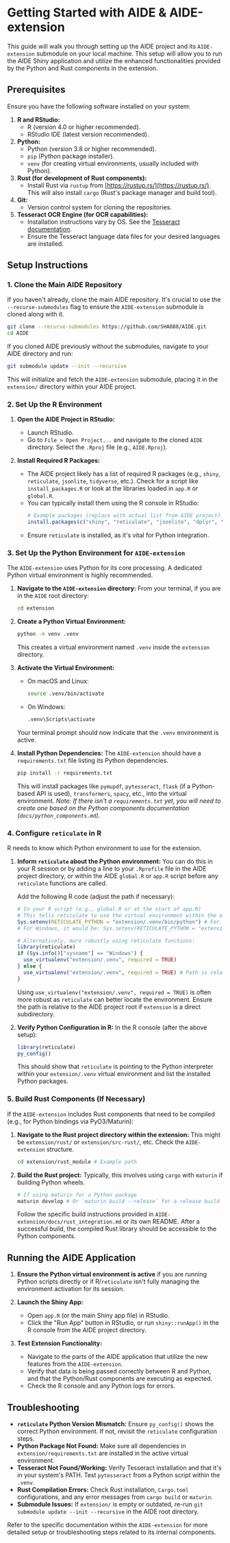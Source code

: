 # Getting Started with AIDE & AIDE-extension

This guide will walk you through setting up the AIDE project and its `AIDE-extension` submodule on your local machine. This setup will allow you to run the AIDE Shiny application and utilize the enhanced functionalities provided by the Python and Rust components in the extension.

## Prerequisites

Ensure you have the following software installed on your system:

1.  **R and RStudio:**
    -   R (version 4.0 or higher recommended).
    -   RStudio IDE (latest version recommended).
2.  **Python:**
    -   Python (version 3.8 or higher recommended).
    -   `pip` (Python package installer).
    -   `venv` (for creating virtual environments, usually included with Python).
3.  **Rust (for development of Rust components):**
    -   Install Rust via `rustup` from [https://rustup.rs/](https://rustup.rs/). This will also install `cargo` (Rust's package manager and build tool).
4.  **Git:**
    -   Version control system for cloning the repositories.
5.  **Tesseract OCR Engine (for OCR capabilities):**
    -   Installation instructions vary by OS. See the [Tesseract documentation](https://tesseract-ocr.github.io/tessdoc/Installation.html).
    -   Ensure the Tesseract language data files for your desired languages are installed.

## Setup Instructions

### 1. Clone the Main AIDE Repository

If you haven't already, clone the main AIDE repository. It's crucial to use the `--recurse-submodules` flag to ensure the `AIDE-extension` submodule is cloned along with it.

```bash
git clone --recurse-submodules https://github.com/SHA888/AIDE.git
cd AIDE
```

If you cloned AIDE previously without the submodules, navigate to your AIDE directory and run:

```bash
git submodule update --init --recursive
```

This will initialize and fetch the `AIDE-extension` submodule, placing it in the `extension/` directory within your AIDE project.

### 2. Set Up the R Environment

1.  **Open the AIDE Project in RStudio:**
    -   Launch RStudio.
    -   Go to `File > Open Project...` and navigate to the cloned `AIDE` directory. Select the `.Rproj` file (e.g., `AIDE.Rproj`).

2.  **Install Required R Packages:**
    -   The AIDE project likely has a list of required R packages (e.g., `shiny`, `reticulate`, `jsonlite`, `tidyverse`, etc.). Check for a script like `install_packages.R` or look at the libraries loaded in `app.R` or `global.R`.
    -   You can typically install them using the R console in RStudio:
        ```R
        # Example packages (replace with actual list from AIDE project)
        install.packages(c("shiny", "reticulate", "jsonlite", "dplyr", "readr"))
        ```
    -   Ensure `reticulate` is installed, as it's vital for Python integration.

### 3. Set Up the Python Environment for `AIDE-extension`

The `AIDE-extension` uses Python for its core processing. A dedicated Python virtual environment is highly recommended.

1.  **Navigate to the `AIDE-extension` directory:**
    From your terminal, if you are in the `AIDE` root directory:
    ```bash
    cd extension
    ```

2.  **Create a Python Virtual Environment:**
    ```bash
    python -m venv .venv
    ```
    This creates a virtual environment named `.venv` inside the `extension` directory.

3.  **Activate the Virtual Environment:**
    -   On macOS and Linux:
        ```bash
        source .venv/bin/activate
        ```
    -   On Windows:
        ```bash
        .venv\Scripts\activate
        ```
    Your terminal prompt should now indicate that the `.venv` environment is active.

4.  **Install Python Dependencies:**
    The `AIDE-extension` should have a `requirements.txt` file listing its Python dependencies.
    ```bash
    pip install -r requirements.txt
    ```
    This will install packages like `pymupdf`, `pytesseract`, `flask` (if a Python-based API is used), `transformers`, `spacy`, etc., into the virtual environment.
    *Note: If there isn't a `requirements.txt` yet, you will need to create one based on the Python components documentation (`docs/python_components.md`).*

### 4. Configure `reticulate` in R

R needs to know which Python environment to use for the extension.

1.  **Inform `reticulate` about the Python environment:**
    You can do this in your R session or by adding a line to your `.Rprofile` file in the AIDE project directory, or within the AIDE `global.R` or `app.R` script before any `reticulate` functions are called.

    Add the following R code (adjust the path if necessary):
    ```R
    # In your R script (e.g., global.R or at the start of app.R)
    # This tells reticulate to use the virtual environment within the extension subdirectory
    Sys.setenv(RETICULATE_PYTHON = "extension/.venv/bin/python") # For Linux/macOS
    # For Windows, it would be: Sys.setenv(RETICULATE_PYTHON = "extension/.venv/Scripts/python.exe")

    # Alternatively, more robustly using reticulate functions:
    library(reticulate)
    if (Sys.info()["sysname"] == "Windows") {
      use_virtualenv("extension/.venv", required = TRUE)
    } else {
      use_virtualenv("extension/.venv", required = TRUE) # Path is relative to project root
    }
    ```
    Using `use_virtualenv("extension/.venv", required = TRUE)` is often more robust as `reticulate` can better locate the environment. Ensure the path is relative to the AIDE project root if `extension` is a direct subdirectory.

2.  **Verify Python Configuration in R:**
    In the R console (after the above setup):
    ```R
    library(reticulate)
    py_config()
    ```
    This should show that `reticulate` is pointing to the Python interpreter within your `extension/.venv` virtual environment and list the installed Python packages.

### 5. Build Rust Components (If Necessary)

If the `AIDE-extension` includes Rust components that need to be compiled (e.g., for Python bindings via PyO3/Maturin):

1.  **Navigate to the Rust project directory within the extension:**
    This might be `extension/rust/` or `extension/src-rust/`, etc. Check the `AIDE-extension` structure.
    ```bash
    cd extension/rust_module # Example path
    ```

2.  **Build the Rust project:**
    Typically, this involves using `cargo` with `maturin` if building Python wheels.
    ```bash
    # If using maturin for a Python package
    maturin develop # Or `maturin build --release` for a release build
    ```
    Follow the specific build instructions provided in `AIDE-extension/docs/rust_integration.md` or its own README.
    After a successful build, the compiled Rust library should be accessible to the Python components.

## Running the AIDE Application

1.  **Ensure the Python virtual environment is active** if you are running Python scripts directly or if R/`reticulate` isn't fully managing the environment activation for its session.
2.  **Launch the Shiny App:**
    -   Open `app.R` (or the main Shiny app file) in RStudio.
    -   Click the "Run App" button in RStudio, or run `shiny::runApp()` in the R console from the AIDE project directory.

3.  **Test Extension Functionality:**
    -   Navigate to the parts of the AIDE application that utilize the new features from the `AIDE-extension`.
    -   Verify that data is being passed correctly between R and Python, and that the Python/Rust components are executing as expected.
    -   Check the R console and any Python logs for errors.

## Troubleshooting

-   **`reticulate` Python Version Mismatch:** Ensure `py_config()` shows the correct Python environment. If not, revisit the `reticulate` configuration steps.
-   **Python Package Not Found:** Make sure all dependencies in `extension/requirements.txt` are installed in the active virtual environment.
-   **Tesseract Not Found/Working:** Verify Tesseract installation and that it's in your system's PATH. Test `pytesseract` from a Python script within the `.venv`.
-   **Rust Compilation Errors:** Check Rust installation, `Cargo.toml` configurations, and any error messages from `cargo build` or `maturin`.
-   **Submodule Issues:** If `extension/` is empty or outdated, re-run `git submodule update --init --recursive` in the AIDE root directory.

Refer to the specific documentation within the `AIDE-extension` for more detailed setup or troubleshooting steps related to its internal components.
